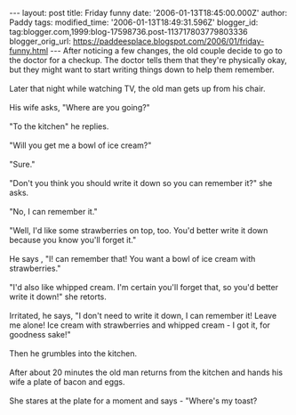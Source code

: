 \-\-- layout: post title: Friday funny date:
\'2006-01-13T18:45:00.000Z\' author: Paddy tags: modified\_time:
\'2006-01-13T18:49:31.596Z\' blogger\_id:
tag:blogger.com,1999:blog-17598736.post-113717803779803336
blogger\_orig\_url:
https://paddeesplace.blogspot.com/2006/01/friday-funny.html \-\-- After
noticing a few changes, the old couple decide to go to the doctor for a
checkup. The doctor tells them that they\'re physically okay, but they
might want to start writing things down to help them remember.\
\
Later that night while watching TV, the old man gets up from his chair.\
\
His wife asks, \"Where are you going?\"\
\
\"To the kitchen\" he replies.\
\
\"Will you get me a bowl of ice cream?\"\
\
\"Sure.\"\
\
\"Don\'t you think you should write it down so you can remember it?\"
she asks.\
\
\"No, I can remember it.\"\
\
\"Well, I\'d like some strawberries on top, too. You\'d better write it
down because you know you\'ll forget it.\"\
\
He says , \"I! can remember that! You want a bowl of ice cream with
strawberries.\"\
\
\"I\'d also like whipped cream. I\'m certain you\'ll forget that, so
you\'d better write it down!\" she retorts.\
\
Irritated, he says, \"I don\'t need to write it down, I can remember it!
Leave me alone! Ice cream with strawberries and whipped cream - I got
it, for goodness sake!\"\
\
Then he grumbles into the kitchen.\
\
After about 20 minutes the old man returns from the kitchen and hands
his wife a plate of bacon and eggs.\
\
She stares at the plate for a moment and says - \"Where\'s my toast?
